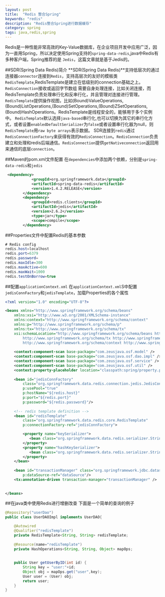 ```yaml
---
layout: post
title:  "Redis 整合Spring"
keywords: "redis"
description: "Redis整合Spring进行数据缓存"
category: spring
tags: java,redis,spring
---
```


Redis是一种性能非常高效的Key-Value数据库，在企业项目开发中应用广泛，因为一直用Spring，所以决定使用Spring支持的`spring-data-redis`,java中Redis有多种客户端，Spring推荐的是
`Jedis`，这篇文章就是基于Jedis的。

##SDR(Spring Data Redis)简介
**SDR(Spring Data Redis)**支持低层次的通过连接器`connector`连接到`Redis`，支持高层次的友好的模板类`RedisTemplate`,RedisTemplate是建立在低级别的connection基础之上。`RedisConnection`接收或返回字节数组
需要自身处理连接，比如关闭连接，而RedisTemplate负责处理串行化和反串行化，并且管理对连接进行管理。
`RedisTemplate`提供操作视图，比如(Bound)ValueOperations,(Bound)ListOperations,(Bound)SetOperations,(Bound)ZSetOperations,(Bound)HashOperations。RedisTemplate是线程安全的，能够用于多个实例中。
`RedisTemplate`默认选择`java-based`串行化,也可以切换为其它的串行化方式，或者设置`enabledDefaultSerializer`为`false`或者设置串行化器为null，则`RedisTemplate`用`raw byte arrays`表示数据。
SDR连接到`redis`通过`RedisConnectionFactory`来获得有效的`RedisConnection`。`RedisConnection`负责建立和处理和redis后端通信。`RedisConnection`提供`getNativeconnection`返回用来通信的底层`connection`。


##Maven的pom.xml文件配置
在`dependencies`中添加两个依赖，分别是`spring-data-redis`和`jedis`

```xml
 <dependency>
	        <groupId>org.springframework.data</groupId>
	        <artifactId>spring-data-redis</artifactId>
	        <version>1.4.2.RELEASE</version>
	    </dependency>
		<dependency>
		    <groupId>redis.clients</groupId>
		    <artifactId>jedis</artifactId>
		    <version>2.6.2</version>
		    <type>jar</type>
		    <scope>compile</scope>
		</dependency>

```

##Properties文件中配置Redis的基本参数

```java
# Redis config
redis.host=localhost
redis.port=6379
redis.password=
redis.maxIdle=300
redis.maxActive=600
redis.maxWait=1000
redis.testOnBorrow=true
```

##配置`applicationContext.xml`
在`applicationContext.xml`S中配置`jedisConnFactory`和`jedisTemplate`，加载Properties的各个属性

```xml
<?xml version="1.0" encoding="UTF-8"?>

<beans xmlns="http://www.springframework.org/schema/beans"
	xmlns:xsi="http://www.w3.org/2001/XMLSchema-instance"
	xmlns:context="http://www.springframework.org/schema/context"
	xmlns:p="http://www.springframework.org/schema/p"
	xmlns:tx="http://www.springframework.org/schema/tx"
	xsi:schemaLocation="http://www.springframework.org/schema/beans http://www.springframework.org/schema/beans/spring-beans.xsd
		http://www.springframework.org/schema/tx http://www.springframework.org/schema/tx/spring-tx-3.2.xsd
		http://www.springframework.org/schema/context http://www.springframework.org/schema/context/spring-context.xsd">
    
	<context:component-scan base-package="com.zeusjava.osf.model" />
	<context:component-scan base-package="com.zeusjava.osf.dao.impl" />
	<context:component-scan base-package="com.zeusjava.osf.service" />
	<context:component-scan base-package="com.zeusjava.osf.util" />
	<context:property-placeholder location="classpath:spring/property.properties"/>
	
	<bean id="jedisConnFactory" 
	    class="org.springframework.data.redis.connection.jedis.JedisConnectionFactory" 
	    p:usePool="true"
	    p:hostName="${redis.host}"
	    p:port="${redis.port}"
	    p:password="${redis.password}"/>
	
	<!-- redis template definition -->
	<bean id="redisTemplate" 
	    class="org.springframework.data.redis.core.RedisTemplate"
	    p:connectionFactory-ref="jedisConnFactory">

		<property name="keySerializer">
           <bean class="org.springframework.data.redis.serializer.StringRedisSerializer" />
        </property>  
        <property name="hashKeySerializer">  
           <bean class="org.springframework.data.redis.serializer.StringRedisSerializer" />
        </property>
	</bean>	
	 
	<bean id="transactionManager" class="org.springframework.jdbc.datasource.DataSourceTransactionManager" 
		p:dataSource-ref="dataSource"/>    
	<tx:annotation-driven transaction-manager="transactionManager" />
	
	
</beans>

```
##在java类中使用Redis进行增删改查
下面是一个简单的查询的例子

```java
@Repository("userDao")
public class UserDAOImpl implements UserDAO{

	@Autowired
	@Qualifier("redisTemplate")
	private RedisTemplate<String, String> redisTemplate; 
	
	@Resource(name="redisTemplate")
	private HashOperations<String, String, Object> mapOps;
	
	
	public User getUserByID(int id) {
		String key = "user:"+id;
		Object obj = mapOps.get("user",key);
		User user = (User) obj;
		return user;
	}
}
```